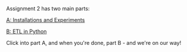 Assignment 2 has two main parts:

<a href="A. Installations/README.md"> A: Installations and Experiments </a>

<a href="B. ETL/README.md"> B: ETL in Python </a>

Click into part A, and when you're done, part B - and we're on our way!
